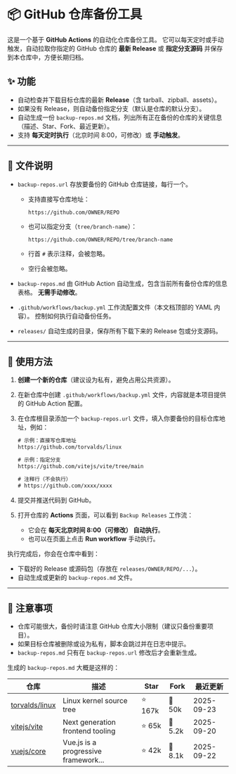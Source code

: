 # 📦 GitHub 仓库备份工具

这是一个基于 **GitHub Actions** 的自动化仓库备份工具。
它可以每天定时或手动触发，自动拉取你指定的 GitHub 仓库的 **最新 Release** 或 **指定分支源码** 并保存到本仓库中，方便长期归档。

## ✨ 功能

* 自动检查并下载目标仓库的最新 **Release**（含 tarball、zipball、assets）。
* 如果没有 Release，则自动备份指定分支（默认是仓库的默认分支）。
* 自动生成一份 `backup-repos.md` 文档，列出所有正在备份的仓库的关键信息（描述、Star、Fork、最近更新）。
* 支持 **每天定时执行**（北京时间 8:00，可修改）或 **手动触发**。

---

## 📂 文件说明

* `backup-repos.url`
  存放要备份的 GitHub 仓库链接，每行一个。

  * 支持直接写仓库地址：

    ```
    https://github.com/OWNER/REPO
    ```
  * 也可以指定分支（`tree/branch-name`）：

    ```
    https://github.com/OWNER/REPO/tree/branch-name
    ```
  * 行首 `#` 表示注释，会被忽略。
  * 空行会被忽略。

* `backup-repos.md`
  由 GitHub Action 自动生成，包含当前所有备份仓库的信息表格。
  **无需手动修改**。

* `.github/workflows/backup.yml`
  工作流配置文件（本文档顶部的 YAML 内容）。
  控制如何执行自动备份任务。

* `releases/`
  自动生成的目录，保存所有下载下来的 Release 包或分支源码。

---

## 🚀 使用方法

1. **创建一个新的仓库**（建议设为私有，避免占用公共资源）。
2. 在新仓库中创建 `.github/workflows/backup.yml` 文件，内容就是本项目提供的 GitHub Action 配置。
3. 在仓库根目录添加一个 `backup-repos.url` 文件，填入你要备份的目标仓库地址，例如：

   ```txt
   # 示例：直接写仓库地址
   https://github.com/torvalds/linux

   # 示例：指定分支
   https://github.com/vitejs/vite/tree/main

   # 注释行（不会执行）
   # https://github.com/xxxx/xxxx
   ```
4. 提交并推送代码到 GitHub。
5. 打开仓库的 **Actions** 页面，可以看到 `Backup Releases` 工作流：

   * 它会在 **每天北京时间 8:00（可修改） 自动执行**。
   * 也可以在页面上点击 **Run workflow** 手动执行。

执行完成后，你会在仓库中看到：

* 下载好的 Release 或源码包（存放在 `releases/OWNER/REPO/...`）。
* 自动生成或更新的 `backup-repos.md` 文件。

---

## 📖 注意事项

* 仓库可能很大，备份时请注意 GitHub 仓库大小限制（建议只备份重要项目）。
* 如果目标仓库被删除或设为私有，脚本会跳过并在日志中提示。
* `backup-repos.md` 只有在 `backup-repos.url` 修改后才会重新生成。

生成的 `backup-repos.md` 大概是这样的：

| 仓库                                                  | 描述                                   | Star   | Fork    | 最近更新       |
| --------------------------------------------------- | ------------------------------------ | ------ | ------- | ---------- |
| [torvalds/linux](https://github.com/torvalds/linux) | Linux kernel source tree             | ⭐ 167k | 🍴 50k  | 2025-09-23 |
| [vitejs/vite](https://github.com/vitejs/vite)       | Next generation frontend tooling     | ⭐ 65k  | 🍴 5.2k | 2025-09-20 |
| [vuejs/core](https://github.com/vuejs/core)         | Vue.js is a progressive framework... | ⭐ 42k  | 🍴 8.1k | 2025-09-22 |
